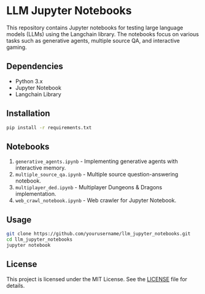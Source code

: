 # LLM Jupyter Notebooks

This repository contains Jupyter notebooks for testing large language models (LLMs) using the Langchain library. The notebooks focus on various tasks such as generative agents, multiple source QA, and interactive gaming.

## Dependencies

- Python 3.x
- Jupyter Notebook
- Langchain Library

## Installation

```bash
pip install -r requirements.txt
```

## Notebooks

1. `generative_agents.ipynb` - Implementing generative agents with interactive memory.
2. `multiple_source_qa.ipynb` - Multiple source question-answering notebook.
3. `multiplayer_ded.ipynb` - Multiplayer Dungeons & Dragons implementation.
4. `web_crawl_notebook.ipynb` - Web crawler for Jupyter Notebook.

## Usage

```bash
git clone https://github.com/yourusername/llm_jupyter_notebooks.git
cd llm_jupyter_notebooks
jupyter notebook
```

## License

This project is licensed under the MIT License. See the [LICENSE](LICENSE) file for details.
